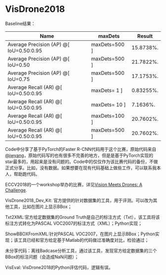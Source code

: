 # VisDrone2018

Baseline结果：
 
 Name|maxDets|Result
---------------|------------------|----------------
Average Precision  (AP) @[ IoU=0.50:0.95 | maxDets=500 ] | 15.8738%.
Average Precision  (AP) @[ IoU=0.50      | maxDets=500 ] | 21.7822%.
Average Precision  (AP) @[ IoU=0.75      | maxDets=500 ] | 17.1753%.
Average Recall     (AR) @[ IoU=0.50:0.95 | maxDets=  1 ] | 0.83255%.
Average Recall     (AR) @[ IoU=0.50:0.95 | maxDets= 10 ] | 7.1636%.
Average Recall     (AR) @[ IoU=0.50:0.95 | maxDets=100 ] | 20.7602%.
Average Recall     (AR) @[ IoU=0.50:0.95 | maxDets=500 ] | 20.7602%.


Code中分享了基于PyTorch的Faster R-CNN代码用于这个比赛，原始代码来自[@jwyang](https://github.com/jwyang/faster-rcnn.pytorch)，原始代码写的也有很多不完善的地方，但是是基于PyTorch实现的star最多的，用起来是没有问题的。Code中的仅仅作为该比赛代码的备份，不做正式分享。比如，没有数据。如果想要在现有代码基础上做些工作，可以联系我本人，帮助跑代码。

ECCV2018的一个workshop举办的比赛，详见[Vision Meets Drones: A Challenge](http://www.aiskyeye.com/).

VisDrone2018_Dev_Kit: 官方提供的针对数据集的工具，用于评测。可以改为其他工具，比如在图片上显示BBox；

Txt2XML:官方给定数据集的Ground Truth是自己的标注方式（Txt），该工具将该标注方式转化为PASCAL VOC2007的标注方式（XML）；Python实现；

ShowBBOXFromXML:针对PASCAL VOC2007，在图片上显示BBox；Python实现；该工具已经和官方给定基于Matlab的代码做过准确度对比，检验通过；

未分享代码：离线Badcase分析工具，通过该工具，发现官方给定数据集的三个BBox的标注问题（会造成NaN问题）；

VisEval: VisDrone2018的Python评估代码，逻辑有误。

